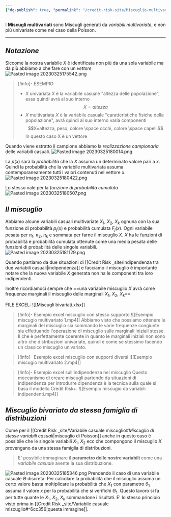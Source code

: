 ```yaml
---
{"dg-publish": true, "permalink": "/credit-risk-site/Miscuglio-multivariato/"}
---
```






I **Miscugli multivariati** sono Miscugli generati da *variabili multivariate*, e non più univariate come nel caso della Poisson.

---

## *Notazione*
Siccome la nostra variabile $X$ è identificata non più da una sola variabile ma da più abbiamo a che fare con un *vettore*
![Pasted image 20230325175542.png](/img/user/Credit%20Risk%20_site/allegati/Pasted%20image%2020230325175542.png)

> [!info]- ESEMPIO
>- $X$ univariata
$X$ è la variabile casuale "altezza delle popolazione", essa quindi avrà al suo interno $$X=altezza$$
>- $X$ multivariata
$X$ è la variabile casuale "caratteristiche fisiche della popolazione", avrà quindi al suo interno varia componenti $$X=altezza, peso, colore \space occhi, colore \space capelli$$
In questo caso X è un vettore

Quando viene estratto il campione abbiamo la *realizzazione campionaria* delle variabili casuali.
![Pasted image 20230325180014.png](/img/user/Credit%20Risk%20_site/allegati/Pasted%20image%2020230325180014.png)

La $p(x)$ sarà la *probabilità* che la $X$ assuma un determinato valore pari a $x$.
Quindi la probabilità che la variabile multivariata assuma contemporaneamente tutti i valori contenuti nel vettore $x$.
![Pasted image 20230325180422.png](/img/user/Credit%20Risk%20_site/allegati/Pasted%20image%2020230325180422.png)

Lo stesso vale per la *funzione di probabilità cumulata* 
![Pasted image 20230325180507.png](/img/user/Credit%20Risk%20_site/allegati/Pasted%20image%2020230325180507.png)

## *Il miscuglio*
Abbiamo alcune variabili casuali multivariate $X_1$, $X_2$, $X_k$ ognuna con la sua funzione di probabilità $p_j(x)$ e probabilità cumulata $F_j(x)$.
Ogni variabile pesata per $\pi_1$, $\pi_2$, $\pi_k$ e sommata per farne il miscuglio $X$.
$X$ ha le funzioni di probabilità e probabilità cumulata ottenute come una media pesata delle funzioni di probabilità delle singole variabili.
![Pasted image 20230325181129.png](/img/user/Credit%20Risk%20_site/allegati/Pasted%20image%2020230325181129.png)

Quando partiamo da due situazioni di [[Credit Risk _site/Indipendenza tra due variabili casuali\|indipendenza]] e facciamo il miscuglio è importante notare che la nuova variabile $X$ generata non ha le componenti tra loro indipendenti.

Inoltre ricordiamoci sempre che ==una variabile miscuglio $X$ avrà come frequenze marginali il miscuglio delle marginali $X_1$, $X_2$, $X_k$==

FILE EXCEL: ![[Miscugli bivariati.xlsx]]

> [!info]- Esempio excel miscuglio con stesso supporto
>![[Esempio miscugio multivariato 1.mp4]]
>Abbiamo visto che possiamo ottenere le marginali del miscuglio sia sommando le varie frequenze congiunte sia effettuando l'operazione di miscuglio sulle marginali iniziali stesse.
>Il che è perfettamente coerente in quanto le marginali iniziali non sono altro che distribuzioni univariate, quindi è come se stessimo facendo un classico miscuglio univariato.


> [!info]- Esempio excel miscuglio con supporti diversi
> ![[Esempio miscugio multivariato 2.mp4]]

> [!info]- Esempio excel sull'indipendenza nel miscuglio
Questo meccanismo di creare miscugli partendo da situazioni di indipendenza per introdurre dipendenza è la tecnica sulla quale si basa il modello Credit Risk+.
>![[Esempio miscugio da variabili indipendenti.mp4]]

## *Miscuglio bivariato da stessa famiglia di distribuzioni*
Come per il [[Credit Risk _site/Variabile casuale miscuglio#*Miscuglio di stesse variabili casuali*\|miscuglio di Poisson]] anche in questo caso è possibile che le singole variabili $X_1$, $X_2$ ecc che compongono il miscuglio $X$ provengano da una stessa famiglia di distribuzioni.

> E' possibile immaginare il **parametro delle nostre variabili** come una *variabile casuale* avente la sua distribuzione.

![Pasted image 20230325185346.png](/img/user/Credit%20Risk%20_site/allegati/Pasted%20image%2020230325185346.png)
Prendendo il caso di una variabile casuale $\Theta$ discreta:
Per calcolare la probabilità che il miscuglio assuma un certo valore basta moltiplicare la probabilità che $X_1$ con parametro $\theta_1$ assuma il valore $x$ per la probabilità che si verifichi $\Theta_1$.
Questo lavoro si fa per tutte quante le $X_1$, $X_2$, $X_k$  sommandone i risultati.
E' lo stesso principio visto prima in [[Credit Risk _site/Variabile casuale miscuglio#^6cc356\|questa immagine]]. 